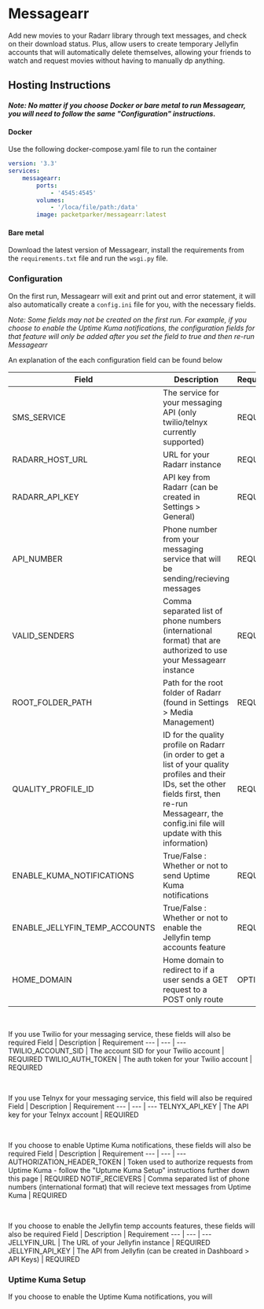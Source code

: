 # Messagearr

Add new movies to your Radarr library through text messages, and check on their download status. Plus, allow users to create temporary Jellyfin accounts that will automatically delete themselves, allowing your friends to watch and request movies without having to manually dp anything.

## Hosting Instructions

#### *Note: No matter if you choose Docker or bare metal to run Messagearr, you will need to follow the same "Configuration" instructions.*

#### **Docker**
Use the following docker-compose.yaml file to run the container
```yaml
version: '3.3'
services:
    messagearr:
        ports:
            - '4545:4545'
        volumes:
            - '/loca/file/path:/data'
        image: packetparker/messagearr:latest
```

#### **Bare metal**
Download the latest version of Messagearr, install the requirements from the `requirements.txt` file and run the `wsgi.py` file.

### Configuration

On the first run, Messagearr will exit and print out and error statement, it will also automatically create a `config.ini` file for you, with the necessary fields.

*Note: Some fields may not be created on the first run. For example, if you choose to enable the Uptime Kuma notifications, the configuration fields for that feature will only be added after you set the field to true and then re-run Messagearr*

An explanation of the each configuration field can be found below

Field | Description | Requirement
--- | --- | ---
SMS_SERVICE | The service for your messaging API (only twilio/telnyx currently supported) | REQUIRED
RADARR_HOST_URL | URL for your Radarr instance | REQUIRED
RADARR_API_KEY | API key from Radarr (can be created in Settings > General) | REQUIRED
API_NUMBER | Phone number from your messaging service that will be sending/recieving messages | REQUIRED
VALID_SENDERS | Comma separated list of phone numbers (international format) that are authorized to use your Messagearr instance | REQUIRED
ROOT_FOLDER_PATH | Path for the root folder of Radarr (found in Settings > Media Management) | REQUIRED
QUALITY_PROFILE_ID | ID for the quality profile on Radarr (in order to get a list of your quality profiles and their IDs, set the other fields first, then re-run Messagearr, the config.ini file will update with this information) | REQUIRED
ENABLE_KUMA_NOTIFICATIONS | True/False : Whether or not to send Uptime Kuma notifications | REQUIRED
ENABLE_JELLYFIN_TEMP_ACCOUNTS | True/False : Whether or not to enable the Jellyfin temp accounts feature | REQUIRED
HOME_DOMAIN | Home domain to redirect to if a user sends a GET request to a POST only route | OPTIONAL

<br>

If you use Twilio for your messaging service, these fields will also be required
Field | Description | Requirement
--- | --- | ---
TWILIO_ACCOUNT_SID | The account SID for your Twilio account | REQUIRED
TWILIO_AUTH_TOKEN | The auth token for your Twilio account | REQUIRED

<br>

If you use Telnyx for your messaging service, this field will also be required
Field | Description | Requirement
--- | --- | ---
TELNYX_API_KEY | The API key for your Telnyx account | REQUIRED

<br>

If you choose to enable Uptime Kuma notifications, these fields will also be required
Field | Description | Requirement
--- | --- | ---
AUTHORIZATION_HEADER_TOKEN | Token used to authorize requests from Uptime Kuma - follow the "Uptume Kuma Setup" instructions further down this page | REQUIRED
NOTIF_RECIEVERS | Comma separated list of phone numbers (international format) that will recieve text messages from Uptime Kuma | REQUIRED

<br>

If you choose to enable the Jellyfin temp accounts features, these fields will also be required
Field | Description | Requirement
--- | --- | ---
JELLYFIN_URL | The URL of your Jellyfin instance | REQUIRED
JELLYFIN_API_KEY | The API from Jellyfin (can be created in Dashboard > API Keys) | REQUIRED

### Uptime Kuma Setup
If you choose to enable the Uptime Kuma notifications, you will